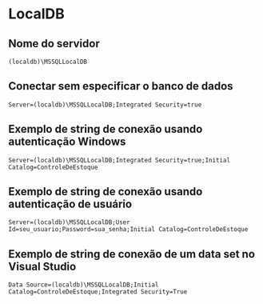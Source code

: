 # LocalDB 

## Nome do servidor 
    (localdb)\MSSQLLocalDB

## Conectar sem especificar o banco de dados
    Server=(localdb)\MSSQLLocalDB;Integrated Security=true

## Exemplo de string de conexão usando autenticação Windows
    Server=(localdb)\MSSQLLocalDB;Integrated Security=true;Initial Catalog=ControleDeEstoque

## Exemplo de string de conexão usando autenticação de usuário
    Server=(localdb)\MSSQLLocalDB;User Id=seu_usuario;Password=sua_senha;Initial Catalog=ControleDeEstoque

## Exemplo de string de conexão de um data set no Visual Studio
    Data Source=(localdb)\MSSQLLocalDB;Initial Catalog=ControleDeEstoque;Integrated Security=True
